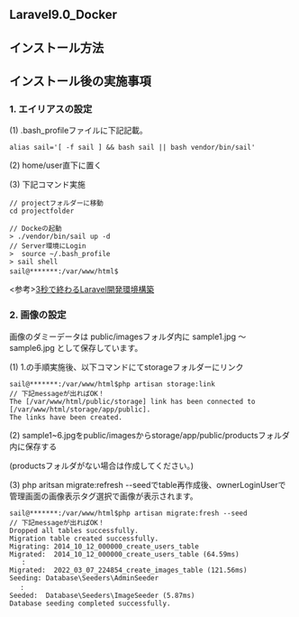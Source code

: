 ## Laravel9.0_Docker
## インストール方法

## インストール後の実施事項
### 1. エイリアスの設定
(1) .bash_profileファイルに下記記載。
```
alias sail='[ -f sail ] && bash sail || bash vendor/bin/sail'
```
(2) home/user直下に置く

(3) 下記コマンド実施
```
// projectフォルダーに移動
cd projectfolder

// Dockeの起動
> ./vendor/bin/sail up -d
// Server環境にLogin
>  source ~/.bash_profile
> sail shell
sail@*******:/var/www/html$　
```
<参考>[3秒で終わるLaravel開発環境構築](https://qiita.com/print_r_keeeng/items/544d14e4e0eab0508985)

### 2. 画像の設定
画像のダミーデータは public/imagesフォルダ内に 
sample1.jpg 〜 sample6.jpg として保存しています。

(1) 1.の手順実施後、以下コマンドにてstorageフォルダーにリンク
```
sail@*******:/var/www/html$php artisan storage:link
// 下記messageが出ればOK！
The [/var/www/html/public/storage] link has been connected to [/var/www/html/storage/app/public].
The links have been created.
```

(2) sample1~6.jpgをpublic/imagesからstorage/app/public/productsフォルダ内に保存する

(productsフォルダがない場合は作成してください。)

(3) php aritsan migrate:refresh --seedでtable再作成後、ownerLoginUserで
管理画面の画像表示タグ選択で画像が表示されます。

```
sail@*******:/var/www/html$php artisan migrate:fresh --seed
// 下記messageが出ればOK！
Dropped all tables successfully.
Migration table created successfully.
Migrating: 2014_10_12_000000_create_users_table
Migrated:  2014_10_12_000000_create_users_table (64.59ms)
   :
Migrated:  2022_03_07_224854_create_images_table (121.56ms)
Seeding: Database\Seeders\AdminSeeder
 　:
Seeded:  Database\Seeders\ImageSeeder (5.87ms)
Database seeding completed successfully.
```
